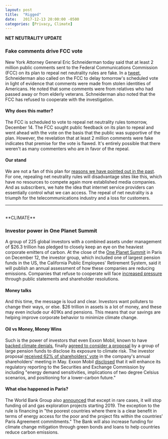 ```yaml
---
layout: post
title:  "Rigged"
date:   2017-12-13 20:00:00 -0500
categories: [Privacy, Climate]
---
```


**NET NEUTRALITY UPDATE**

### Fake comments drive FCC vote

New York Attorney General Eric Schneiderman today said that at least 2 million public comments sent to the Federal Communications Commission (FCC) on its plan to repeal net neutrality rules are fake. In a [tweet](https://twitter.com/AGSchneiderman/status/941025240129441792), Schneiderman also called on the FCC to delay tomorrow's scheduled vote in light of evidence that comments were made from stolen identities of Americans. He noted that some comments were from relatives who had passed away or from elderly veterans. Schneiderman also noted that the FCC has refused to cooperate with the investigation.

#### Why does this matter?

The FCC is scheduled to vote to repeal net neutrality rules tomorrow, December 14. The FCC sought public feedback on its plan to repeal and went ahead with the vote on the basis that the public was supportive of the plan. However, the revelation that at least 2 million comments were fake indicates that premise for the vote is flawed. It's entirely possible that there weren't as many commenters who are in favor of the repeal.

#### Our stand

We are not a fan of this plan for [reasons we have pointed out in the past](http://www.sustainabilitymatters.info/privacy/csr/2017/11/21/throttled.html). For one, repealing net neutrality rules will disadvantage sites like this, which have no resources to compete again more established media companies. And as subscribers, we hate the idea that internet service providers can essentially control what we can access. The repeal of net neutrality is a triumph for the telecommunications industry and a loss for customers.

<hr />
<br />
**CLIMATE**

### Investor power in One Planet Summit

A group of 225 global investors with a combined assets under management of $26.3 trillion has pledged to closely keep an eye on the heaviest corporate emitters of carbon. At the close of the [One Planet Summit](https://www.oneplanetsummit.fr/en/) in Paris on December 12, the investor group, which included one of largest pension funds in the US, the California Public Employees' Retirement System, said it will publish an annual assessment of how these companies are reducing emissions. Companies that refuse to cooperate will face [increased pressure](https://af.reuters.com/article/africaTech/idAFL8N1OC3SM) through public statements and shareholder resolutions.  

#### Money talks

And this time, the message is loud and clear. Investors want polluters to change their ways, or else. $26 trillion in assets is a lot of money, and these may even include our 401Ks and pensions. This means that our savings are helping improve corporate behavior to minimize climate change.

#### Oil vs Money, Money Wins

Such is the power of investors that even Exxon Mobil, known to have [backed climate denials](https://www.nytimes.com/2017/08/23/climate/exxon-global-warming-science-study.html?_r=0), finally [agreed to consider a proposal](http://www.pionline.com/article/20171212/ONLINE/171219920/exxon-mobil-agrees-to-disclose-climate-change-risk-on-company) by a group of large pension funds to disclose its exposure to climate risk. The investor proposal [received 62% of shareholders' vote](https://insideclimatenews.org/news/12122017/exxon-climate-risk-disclosure-sec-shareholder-investigation-pressure) in the company's annual shareholders' meeting in May. Exxon Mobil [disclosed](https://www.sec.gov/Archives/edgar/data/34088/000003408817000057/r8k121117.htm) that it will enhance its regulatory reporting to the Securities and Exchange Commission by including "energy demand sensitivities, implications of two degree Celsius scenarios, and positioning for a lower-carbon future."

#### What else happened in Paris?

The World Bank Group also [announced](http://www.worldbank.org/en/news/press-release/2017/12/12/world-bank-group-announcements-at-one-planet-summit) that except in rare cases, it will stop funding oil and gas exploration projects starting 2019. The exception to the rule is financing in "the poorest countries where there is a clear benefit in terms of energy access for the poor and the project fits within the countries’ Paris Agreement commitments." The Bank will also increase funding for climate change mitigation through green bonds and loans to help countries reduce carbon emissions.
